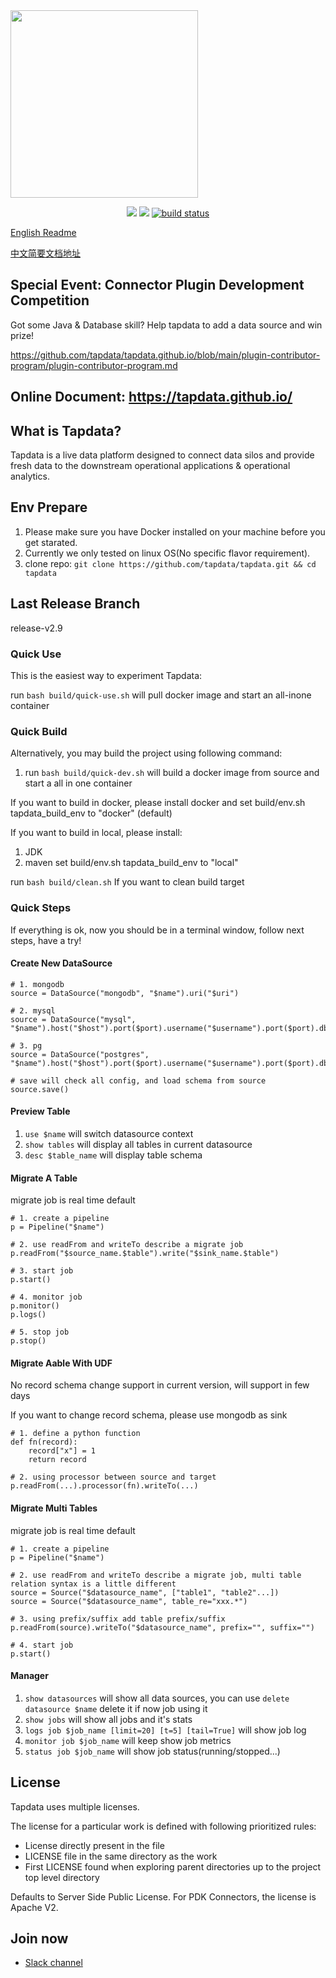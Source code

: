 <img src="https://github.com/tapdata/tapdata-private/raw/master/assets/logo-orange-grey-bar.png" width="300px"/>
<p align="center">
    <a href="https://github.com/tapdata/tapdata/graphs/contributors" alt="Contributors">
        <img src="https://img.shields.io/github/contributors/tapdata/tapdata" /></a>
    <a href="https://github.com/tapdata/tapdata/pulse" alt="Activity">
        <img src="https://img.shields.io/github/commit-activity/m/tapdata/tapdata" /></a>
    <a href="https://tapdata.github.io/tapdata">
        <img src="https://github.com/tapdata/tapdata/actions/workflows/docker-image.yml/badge.svg" alt="build status"></a>
</p>

[English Readme](https://github.com/tapdata/tapdata/blob/master/README.md)

[中文简要文档地址](https://github.com/tapdata/tapdata/blob/master/README.zh-CN.md)

## Special Event: Connector Plugin Development Competition

Got some Java & Database skill? Help tapdata to add a data source and win prize!

https://github.com/tapdata/tapdata.github.io/blob/main/plugin-contributor-program/plugin-contributor-program.md


## Online Document: https://tapdata.github.io/
## What is Tapdata?
Tapdata is a live data platform designed to connect data silos and provide fresh data to the downstream operational applications & operational analytics. 

## Env Prepare
1. Please make sure you have Docker installed on your machine before you get starated. 
2. Currently we only tested on linux OS(No specific flavor requirement).
3. clone repo: `git clone https://github.com/tapdata/tapdata.git && cd tapdata`

## Last Release Branch
release-v2.9

 
### Quick Use
This is the easiest way to experiment Tapdata:

  run `bash build/quick-use.sh` will pull docker image and start an all-inone container


### Quick Build
Alternatively, you may build the project using following command: 

1. run `bash build/quick-dev.sh` will build a docker image from source and start a all in one container

If you want to build in docker, please install docker and set build/env.sh tapdata_build_env to "docker" (default)

If you want to build in local, please install:
1. JDK
2. maven
set build/env.sh tapdata_build_env to "local"

run `bash build/clean.sh` If you want to clean build target

### Quick Steps
If everything is ok, now you should be in a terminal window, follow next steps, have a try!

#### Create New DataSource
```
# 1. mongodb
source = DataSource("mongodb", "$name").uri("$uri")

# 2. mysql
source = DataSource("mysql", "$name").host("$host").port($port).username("$username").port($port).db("$db")

# 3. pg
source = DataSource("postgres", "$name").host("$host").port($port).username("$username").port($port).db("$db").schema("$schema").logPluginName("wal2json")

# save will check all config, and load schema from source
source.save()
```

#### Preview Table
1. `use $name` will switch datasource context
2. `show tables` will display all tables in current datasource
3. `desc $table_name` will display table schema

#### Migrate A Table
migrate job is real time default
```
# 1. create a pipeline
p = Pipeline("$name")

# 2. use readFrom and writeTo describe a migrate job
p.readFrom("$source_name.$table").write("$sink_name.$table")

# 3. start job
p.start()

# 4. monitor job
p.monitor()
p.logs()

# 5. stop job
p.stop()
```

#### Migrate Aable With UDF
No record schema change support in current version, will support in few days

If you want to change record schema, please use mongodb as sink
```
# 1. define a python function
def fn(record):
    record["x"] = 1
    return record

# 2. using processor between source and target
p.readFrom(...).processor(fn).writeTo(...)
```

#### Migrate Multi Tables
migrate job is real time default

```
# 1. create a pipeline
p = Pipeline("$name")

# 2. use readFrom and writeTo describe a migrate job, multi table relation syntax is a little different
source = Source("$datasource_name", ["table1", "table2"...])
source = Source("$datasource_name", table_re="xxx.*")

# 3. using prefix/suffix add table prefix/suffix
p.readFrom(source).writeTo("$datasource_name", prefix="", suffix="")

# 4. start job
p.start()
```

#### Manager
1. `show datasources` will show all data sources, you can use `delete datasource $name` delete it if now job using it
2. `show jobs` will show all jobs and it's stats
3. `logs job $job_name [limit=20] [t=5] [tail=True]` will show job log
4. `monitor job $job_name` will keep show job metrics
5. `status job $job_name` will show job status(running/stopped...)

## License


Tapdata uses multiple licenses.

The license for a particular work is defined with following prioritized rules:

- License directly present in the file
- LICENSE file in the same directory as the work
- First LICENSE found when exploring parent directories up to the project top level directory

Defaults to Server Side Public License. For PDK Connectors, the license is Apache V2.

## Join now
- [Slack channel](https://join.slack.com/t/tapdatacommunity/shared_invite/zt-1biraoxpf-NRTsap0YLlAp99PHIVC9eA)
